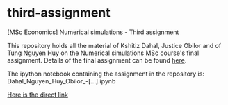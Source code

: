 # third-assignment
[MSc Economics] Numerical simulations - Third assignment

This repository holds all the material of Kshitiz Dahal, Justice Obilor and of
Tung Nguyen Huy on the Numerical simulations MSc course's final assignment.
Details of the final assignment can be found
[here](http://janboone.github.io/open_source_for_economists/assignment3.html).

The ipython notebook containing the assignment in the repository is:
Dahal_Nguyen_Huy_Obilor_-[...].ipynb

[Here is the direct link](https://github.com/KshitizD/Third-Assignment_Numerical-Simulation/blob/master/Dahal_Nguyen_Huy_Obilor_-_Agent_based_modeling_approach_of_the_Greenwood-Jovanovic_model.ipynb)

